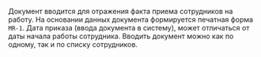 ﻿Документ вводится для отражения факта приема сотрудников на работу. На основании данных документа формируется печатная форма `MR-1`. Дата приказа (ввода документа в систему), может отличаться от даты начала работы сотрудника. Вводить документ можно как по одному, так и по списку сотрудников.
